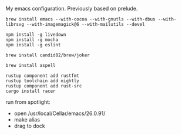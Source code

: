 My emacs configuration. Previously based on prelude.

``` shell
brew install emacs --with-cocoa --with-gnutls --with-dbus --with-librsvg --with-imagemagick@6 --with-mailutils --devel

npm install -g livedown
npm install -g mocha
npm install -g eslint

brew install candid82/brew/joker

brew install aspell

rustup component add rustfmt
rustup toolchain add nightly
rustup component add rust-src
cargo install racer
```

run from spotlight:

- open /usr/local/Cellar/emacs/26.0.91/
- make alias
- drag to dock
